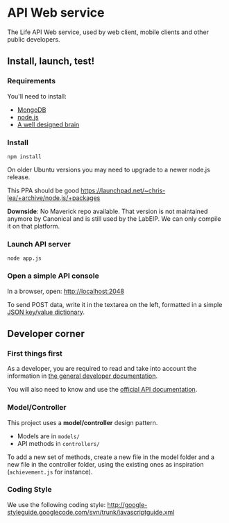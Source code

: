 API Web service
===============

The Life API Web service, used by web client, mobile clients and other public developers.

Install, launch, test!
----------------------

### Requirements

You'll need to install:
* [MongoDB](http://www.mongodb.org/)
* [node.js](http://nodejs.org/)
* [A well designed brain](http://llau.me/31)

### Install

```shell
npm install
```

On older Ubuntu versions you may need to upgrade to a newer node.js release.

This PPA should be good https://launchpad.net/~chris-lea/+archive/node.js/+packages

**Downside**: No Maverick repo available. That version is not maintained anymore by
Canonical and is still used by the LabEIP. We can only compile it on that platform.

### Launch API server

```shell
node app.js
```

### Open a simple API console

In a browser, open: [http://localhost:2048](http://localhost:2048)

To send POST data, write it in the textarea on the left, formatted in a simple
[JSON key/value dictionary](http://www.json.org).

Developer corner
----------------

### First things first

As a developer, you are required to read and take into account the information
in [the general developer documentation](http://goo.gl/rDjPH).

You will also need to know and use the [official API documentation](http://life.db0.fr/api).

### Model/Controller

This project uses a __model/controller__ design pattern.

* Models are in `models/`
* API methods in `controllers/`

To add a new set of methods, create a new file in the model folder and a new file in the
controller folder, using the existing ones as inspiration (`achievement.js` for instance).

### Coding Style

We use the following coding style:
http://google-styleguide.googlecode.com/svn/trunk/javascriptguide.xml
